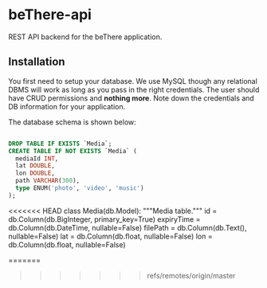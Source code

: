 beThere-api
===========

REST API backend for the beThere application.

Installation
------------

You first need to setup your database. We use MySQL though any relational DBMS will work as long as you pass in the right credentials. The user should have CRUD permissions and **nothing more**. Note down the credentials and DB information for your application.

The database schema is shown below:

```sql

DROP TABLE IF EXISTS `Media`;
CREATE TABLE IF NOT EXISTS `Media` (
  mediaId INT,
  lat DOUBLE,
  lon DOUBLE,
  path VARCHAR(300),
  type ENUM('photo', 'video', 'music')
);

```

	
<<<<<<< HEAD
class Media(db.Model):
	"""Media table."""
	id = db.Column(db.BigInteger, primary_key=True)
	expiryTime = db.Column(db.DateTime, nullable=False)
	filePath = db.Column(db.Text(), nullable=False)
	lat = db.Column(db.float, nullable=False)
	lon = db.Column(db.float, nullable=False)
	
	
	

=======
>>>>>>> refs/remotes/origin/master
